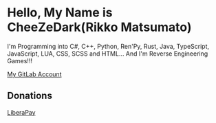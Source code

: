 # Hello, My Name is CheeZeDark(Rikko Matsumato)

I'm Programming into C#, C++, Python, Ren'Py, Rust, Java, TypeScript, JavaScript, LUA, CSS, SCSS and HTML... And I'm Reverse Engineering Games!!!

[My GitLab Account](https://gitlab.com/RikkoMatsumatoOfficial)


## Donations

[LiberaPay](https://liberapay.com/RikkoMatsumatoOfficial/donate)
